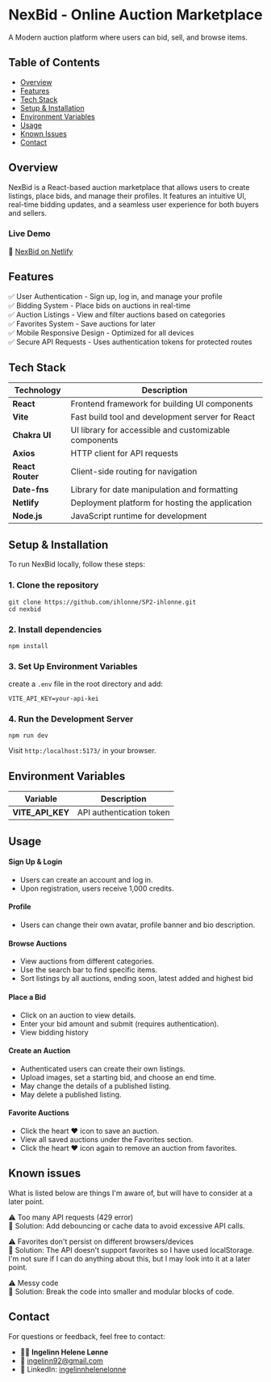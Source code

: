 # NexBid - Online Auction Marketplace

A Modern auction platform where users can bid, sell, and browse items.

## Table of Contents

- [Overview](#overview)
- [Features](#features)
- [Tech Stack](#tech-stack)
- [Setup & Installation](#setup--installation)
- [Environment Variables](#environment-variables)
- [Usage](#usage)
- [Known Issues](#known-issues)
- [Contact](#contact)

## Overview

NexBid is a React-based auction marketplace that allows users to create listings, place bids, and manage their profiles. It features an intuitive UI, real-time bidding updates, and a seamless user experience for both buyers and sellers.

### Live Demo

🎉 [NexBid on Netlify](https://sp2-ihlonne.netlify.app/)

## Features

✅ User Authentication - Sign up, log in, and manage your profile<br>
✅ Bidding System - Place bids on auctions in real-time<br>
✅ Auction Listings - View and filter auctions based on categories<br>
✅ Favorites System - Save auctions for later<br>
✅ Mobile Responsive Design - Optimized for all devices<br>
✅ Secure API Requests - Uses authentication tokens for protected routes<br>

## Tech Stack

| Technology       | Description                                           |
| ---------------- | ----------------------------------------------------- |
| **React**        | Frontend framework for building UI components         |
| **Vite**         | Fast build tool and development server for React      |
| **Chakra UI**    | UI library for accessible and customizable components |
| **Axios**        | HTTP client for API requests                          |
| **React Router** | Client-side routing for navigation                    |
| **Date-fns**     | Library for date manipulation and formatting          |
| **Netlify**      | Deployment platform for hosting the application       |
| **Node.js**      | JavaScript runtime for development                    |

## Setup & Installation

To run NexBid locally, follow these steps:

### 1. Clone the repository

```
git clone https://github.com/ihlonne/SP2-ihlonne.git
cd nexbid
```

### 2. Install dependencies

```
npm install
```

### 3. Set Up Environment Variables

create a `.env` file in the root directory and add:

```
VITE_API_KEY=your-api-kei
```

### 4. Run the Development Server

```
npm run dev
```

Visit `http:/localhost:5173/` in your browser.

## Environment Variables

| Variable         | Description              |
| ---------------- | ------------------------ |
| **VITE_API_KEY** | API authentication token |

## Usage

#### Sign Up & Login

- Users can create an account and log in.<br>
- Upon registration, users receive 1,000 credits.

#### Profile

- Users can change their own avatar, profile banner and bio description.

#### Browse Auctions

- View auctions from different categories.<br>
- Use the search bar to find specific items.<br>
- Sort listings by all auctions, ending soon, latest added and highest bid

#### Place a Bid

- Click on an auction to view details.<br>
- Enter your bid amount and submit (requires authentication).<br>
- View bidding history

#### Create an Auction

- Authenticated users can create their own listings.<br>
- Upload images, set a starting bid, and choose an end time.<br>
- May change the details of a published listing.<br>
- May delete a published listing.

#### Favorite Auctions

- Click the heart ❤️ icon to save an auction.<br>
- View all saved auctions under the Favorites section.<br>
- Click the heart ❤️ icon again to remove an auction from favorites.

## Known issues

What is listed below are things I'm aware of, but will have to consider at a later point.

⚠️ Too many API requests (429 error)<br>
📌 Solution: Add debouncing or cache data to avoid excessive API calls.

⚠️ Favorites don't persist on different browsers/devices<br>
📌 Solution: The API doesn't support favorites so I have used localStorage. I'm not sure if I can do anything about this, but I may look into it at a later point.

⚠️ Messy code<br>
📌 Solution: Break the code into smaller and modular blocks of code.

## Contact

For questions or feedback, feel free to contact:

- 👩🏽 **Ingelinn Helene Lønne**
- 📨 ingelinn92@gmail.com
- 🔗 LinkedIn: [ingelinnhelenelonne](https://www.linkedin.com/in/ingelinnhelenelonne/)
